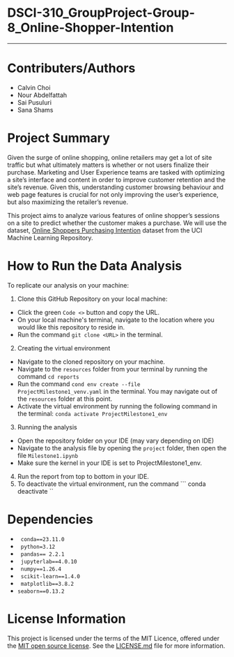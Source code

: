 # DSCI-310_GroupProject-Group-8_Online-Shopper-Intention
****

# Contributers/Authors
* Calvin Choi
* Nour Abdelfattah
* Sai Pusuluri
* Sana Shams

# Project Summary
Given the surge of online shopping, online retailers may get a lot of site traffic but what ultimately matters is whether or not users finalize their purchase. Marketing and User Experience teams are tasked with optimizing a site’s interface and content in order to improve customer retention and the site’s revenue. Given this, understanding customer browsing behaviour and web page features is crucial for not only improving the user’s experience, but also maximizing the retailer’s revenue.

This project aims to analyze various features of online shopper’s sessions on a site to predict whether the customer makes a purchase. We will use the dataset, [Online Shoppers Purchasing Intention](https://archive.ics.uci.edu/dataset/468/online+shoppers+purchasing+intention+dataset) dataset from the UCI Machine Learning Repository. 

# How to Run the Data Analysis
To replicate our analysis on your machine:
1. Clone this GitHub Repository on your local machine:
  * Click the green ``` Code <> ``` button and copy the URL.
  * On your local machine's terminal, navigate to the location where you would like this repository to reside in.
  * Run the command ``` git clone <URL> ``` in the terminal.
2. Creating the virtual environment
  * Navigate to the cloned repository on your machine.
  * Navigate to the ``` resources ``` folder from your terminal by running the command ``` cd reports ```
  * Run the command ``` cond env create --file ProjectMilestone1_venv.yaml ``` in the terminal. You may navigate out of the ``` resources ``` folder at this point. 
  * Activate the virtual environment by running the following command in the terminal: ``` conda activate ProjectMilestone1_env ```
3. Running the analysis
  * Open the repository folder on your IDE (may vary depending on IDE)
  * Navigate to the analysis file by opening the ``` project ``` folder, then open the file ``` Milestone1.ipynb ```
  * Make sure the kernel in your IDE is set to ProjectMilestone1_env.
4. Run the report from top to bottom in your IDE.
5. To deactivate the virtual environment, run the command ``` conda deactivate ``

# Dependencies
- ``` conda==23.11.0``` 
- ``` python=3.12``` 
- ``` pandas== 2.2.1``` 
- ``` jupyterlab==4.0.10``` 
- ``` numpy==1.26.4``` 
- ``` scikit-learn==1.4.0``` 
- ``` matplotlib==3.8.2``` 
- ```seaborn==0.13.2 ```

# License Information
This project is licensed under the terms of the MIT Licence, offered under the [MIT open source license](https://opensource.org/license/MIT). See the [LICENSE.md](https://github.com/DSCI-310-2024/DSCI_310_GroupProject_Group_8/blob/main/LICENSE.md) file for more information.


